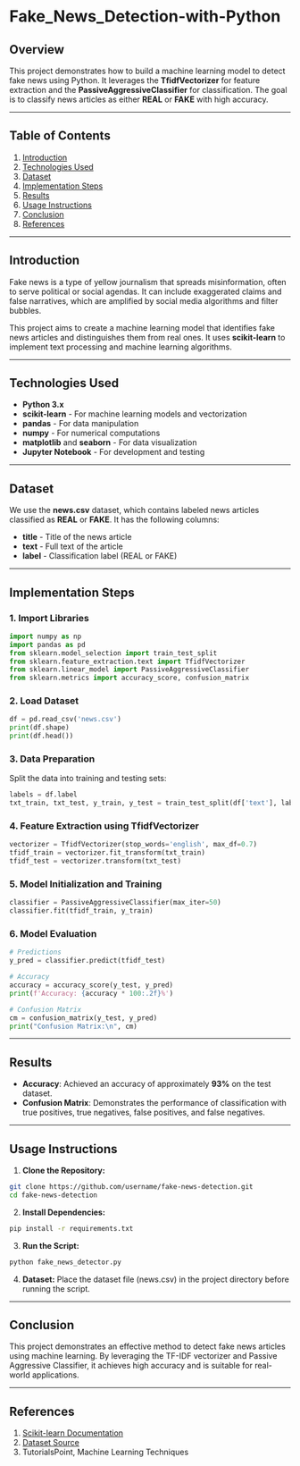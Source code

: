 # Fake_News_Detection-with-Python


## Overview
This project demonstrates how to build a machine learning model to detect fake news using Python. It leverages the **TfidfVectorizer** for feature extraction and the **PassiveAggressiveClassifier** for classification. The goal is to classify news articles as either **REAL** or **FAKE** with high accuracy.

---

## Table of Contents
1. [Introduction](#introduction)  
2. [Technologies Used](#technologies-used)  
3. [Dataset](#dataset)  
4. [Implementation Steps](#implementation-steps)  
5. [Results](#results)  
6. [Usage Instructions](#usage-instructions)  
7. [Conclusion](#conclusion)  
8. [References](#references)  

---

## Introduction
Fake news is a type of yellow journalism that spreads misinformation, often to serve political or social agendas. It can include exaggerated claims and false narratives, which are amplified by social media algorithms and filter bubbles.

This project aims to create a machine learning model that identifies fake news articles and distinguishes them from real ones. It uses **scikit-learn** to implement text processing and machine learning algorithms.

---

## Technologies Used
- **Python 3.x**
- **scikit-learn** - For machine learning models and vectorization
- **pandas** - For data manipulation
- **numpy** - For numerical computations
- **matplotlib** and **seaborn** - For data visualization
- **Jupyter Notebook** - For development and testing

---

## Dataset
We use the **news.csv** dataset, which contains labeled news articles classified as **REAL** or **FAKE**. It has the following columns:
- **title** - Title of the news article
- **text** - Full text of the article
- **label** - Classification label (REAL or FAKE)

---

## Implementation Steps
### 1. Import Libraries
```python
import numpy as np
import pandas as pd
from sklearn.model_selection import train_test_split
from sklearn.feature_extraction.text import TfidfVectorizer
from sklearn.linear_model import PassiveAggressiveClassifier
from sklearn.metrics import accuracy_score, confusion_matrix
```

### 2. Load Dataset
```python
df = pd.read_csv('news.csv')
print(df.shape)
print(df.head())
```

### 3. Data Preparation
Split the data into training and testing sets:
```python
labels = df.label
txt_train, txt_test, y_train, y_test = train_test_split(df['text'], labels, test_size=0.2, random_state=7)
```

### 4. Feature Extraction using TfidfVectorizer
```python
vectorizer = TfidfVectorizer(stop_words='english', max_df=0.7)
tfidf_train = vectorizer.fit_transform(txt_train)
tfidf_test = vectorizer.transform(txt_test)
```

### 5. Model Initialization and Training
```python
classifier = PassiveAggressiveClassifier(max_iter=50)
classifier.fit(tfidf_train, y_train)
```

### 6. Model Evaluation
```python
# Predictions
y_pred = classifier.predict(tfidf_test)

# Accuracy
accuracy = accuracy_score(y_test, y_pred)
print(f'Accuracy: {accuracy * 100:.2f}%')

# Confusion Matrix
cm = confusion_matrix(y_test, y_pred)
print("Confusion Matrix:\n", cm)
```

---

## Results
- **Accuracy**: Achieved an accuracy of approximately **93%** on the test dataset.
- **Confusion Matrix**: Demonstrates the performance of classification with true positives, true negatives, false positives, and false negatives.

---

## Usage Instructions
1. **Clone the Repository:**
```bash
git clone https://github.com/username/fake-news-detection.git
cd fake-news-detection
```
2. **Install Dependencies:**
```bash
pip install -r requirements.txt
```
3. **Run the Script:**
```bash
python fake_news_detector.py
```
4. **Dataset:** Place the dataset file (news.csv) in the project directory before running the script.

---

## Conclusion
This project demonstrates an effective method to detect fake news articles using machine learning. By leveraging the TF-IDF vectorizer and Passive Aggressive Classifier, it achieves high accuracy and is suitable for real-world applications.

---

## References
1. [Scikit-learn Documentation](https://scikit-learn.org/stable/index.html)  
2. [Dataset Source](https://www.kaggle.com/)  
3. TutorialsPoint, Machine Learning Techniques

